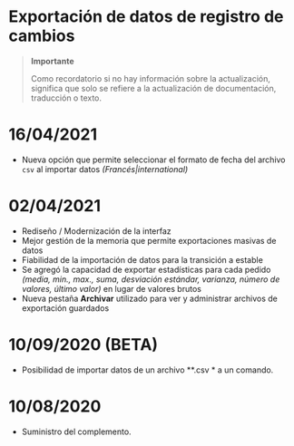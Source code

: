 # Exportación de datos de registro de cambios

>**Importante**
>
>Como recordatorio si no hay información sobre la actualización, significa que solo se refiere a la actualización de documentación, traducción o texto.

# 16/04/2021

- Nueva opción que permite seleccionar el formato de fecha del archivo `csv` al importar datos *(Francés\|international)*

# 02/04/2021

- Rediseño / Modernización de la interfaz
- Mejor gestión de la memoria que permite exportaciones masivas de datos
- Fiabilidad de la importación de datos para la transición a estable
- Se agregó la capacidad de exportar estadísticas para cada pedido *(media, min., max., suma, desviación estándar, varianza, número de valores, último valor)* en lugar de valores brutos
- Nueva pestaña **Archivar** utilizado para ver y administrar archivos de exportación guardados

# 10/09/2020 (BETA)

- Posibilidad de importar datos de un archivo *\*.csv * a un comando.

# 10/08/2020

- Suministro del complemento.
